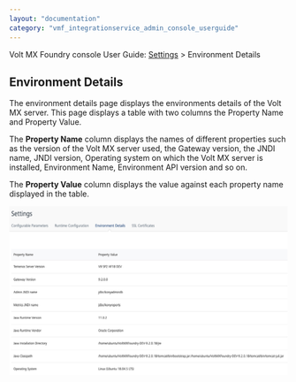 ```yaml
---
layout: "documentation"
category: "vmf_integrationservice_admin_console_userguide"
---
```

                            

Volt MX  Foundry console User Guide: [Settings](Settings.html) > Environment Details

Environment Details
-------------------

The environment details page displays the environments details of the Volt MX server. This page displays a table with two columns the Property Name and Property Value.

The **Property Name** column displays the names of different properties such as the version of the Volt MX server used, the Gateway version, the JNDI name, JNDI version, Operating system on which the Volt MX server is installed, Environment Name, Environment API version and so on.

The **Property Value** column displays the value against each property name displayed in the table.

![](Resources/Images/Environment_Details.png)
